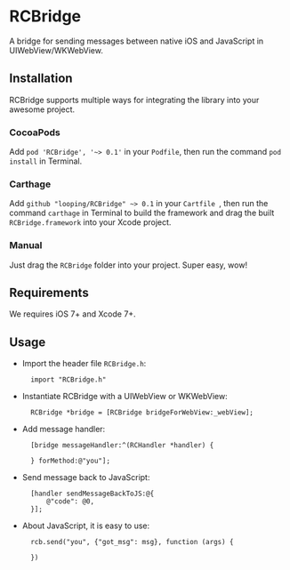 # RCBridge
A bridge for sending messages between native iOS and JavaScript in UIWebView/WKWebView.

## Installation
RCBridge supports multiple ways for integrating the library into your awesome project.

### CocoaPods
Add `pod 'RCBridge', '~> 0.1'` in your `Podfile`, then run the command `pod install` in Terminal.

### Carthage
Add `github "looping/RCBridge" ~> 0.1` in your `Cartfile `, then run the command `carthage` in Terminal to build the framework and drag the built `RCBridge.framework` into your Xcode project.

### Manual
Just drag the `RCBridge` folder into your project. Super easy, wow!

## Requirements
We requires iOS 7+ and Xcode 7+.

## Usage
- Import the header file `RCBridge.h`:

		import "RCBridge.h"

- Instantiate RCBridge with a UIWebView or WKWebView:

		RCBridge *bridge = [RCBridge bridgeForWebView:_webView];

- Add message handler:

		[bridge messageHandler:^(RCHandler *handler) {
		
		} forMethod:@"you"];

- Send message back to JavaScript:

		[handler sendMessageBackToJS:@{
		    @"code": @0,
		}];

- About JavaScript, it is easy to use:

		rcb.send("you", {"got_msg": msg}, function (args) {
		
		})